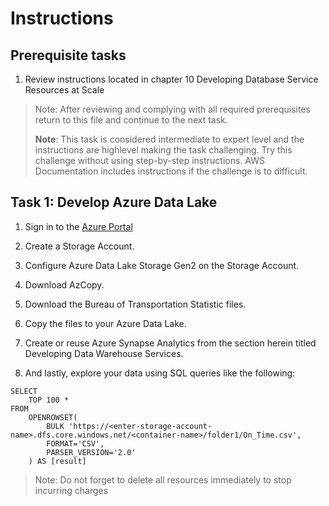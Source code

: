 # Instructions

## Prerequisite tasks

1. Review instructions located in chapter 10 Developing Database Service Resources at Scale
> Note: After reviewing and complying with all required prerequisites return to this file and continue to the next task.
> 
> **Note**: This task is considered intermediate to expert level and the instructions are highlevel making the task challenging. Try this challenge without using step-by-step instructions. AWS Documentation includes instructions if the challenge is to difficult.

## Task 1: Develop Azure Data Lake

1.	Sign in to the [Azure Portal](https://portal.azure.com/)

3.	Create a Storage Account.

5.	Configure Azure Data Lake Storage Gen2 on the Storage Account.

7.	Download AzCopy.

9.	Download the Bureau of Transportation Statistic files.

11.	Copy the files to your Azure Data Lake.

13.	Create or reuse Azure Synapse Analytics from the section herein titled Developing Data Warehouse Services.

15.	And lastly, explore your data using SQL queries like the following:
```
SELECT
    TOP 100 *
FROM
    OPENROWSET(
        BULK 'https://<enter-storage-account-name>.dfs.core.windows.net/<container-name>/folder1/On_Time.csv',
        FORMAT='CSV',
        PARSER_VERSION='2.0'
    ) AS [result]
```

> Note: Do not forget to delete all resources immediately to stop incurring charges
